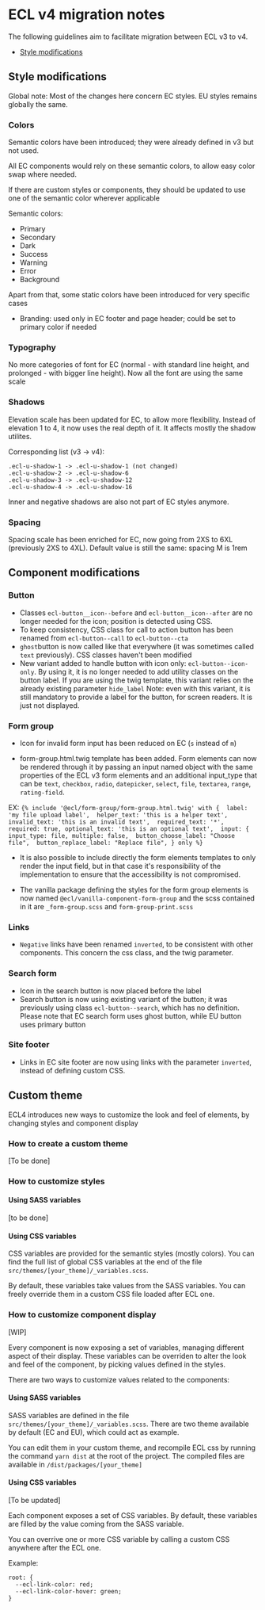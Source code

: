 # ECL v4 migration notes

The following guidelines aim to facilitate migration between ECL v3 to v4.

- [Style modifications](#style-modifications)

## Style modifications

Global note: Most of the changes here concern EC styles. EU styles remains globally the same.

### Colors

Semantic colors have been introduced; they were already defined in v3 but not used.

All EC components would rely on these semantic colors, to allow easy color swap where needed.

If there are custom styles or components, they should be updated to use one of the semantic color wherever applicable

Semantic colors:

- Primary
- Secondary
- Dark
- Success
- Warning
- Error
- Background

Apart from that, some static colors have been introduced for very specific cases

- Branding: used only in EC footer and page header; could be set to primary color if needed

### Typography

No more categories of font for EC (normal - with standard line height, and prolonged - with bigger line height). Now all the font are using the same scale

### Shadows

Elevation scale has been updated for EC, to allow more flexibility. Instead of elevation 1 to 4, it now uses the real depth of it. It affects mostly the shadow utilites.

Corresponding list (v3 -> v4):

```
.ecl-u-shadow-1 -> .ecl-u-shadow-1 (not changed)
.ecl-u-shadow-2 -> .ecl-u-shadow-6
.ecl-u-shadow-3 -> .ecl-u-shadow-12
.ecl-u-shadow-4 -> .ecl-u-shadow-16
```

Inner and negative shadows are also not part of EC styles anymore.

### Spacing

Spacing scale has been enriched for EC, now going from 2XS to 6XL (previously 2XS to 4XL). Default value is still the same: spacing M is 1rem

## Component modifications

### Button

- Classes `ecl-button__icon--before` and `ecl-button__icon--after` are no longer needed for the icon; position is detected using CSS.
- To keep consistency, CSS class for call to action button has been renamed from `ecl-button--call` to `ecl-button--cta`
- `ghost`button is now called like that everywhere (it was sometimes called `text` previously). CSS classes haven't been modified
- New variant added to handle button with icon only: `ecl-button--icon-only`. By using it, it is no longer needed to add utility classes on the button label. If you are using the twig template, this variant relies on the already existing parameter `hide_label`
  Note: even with this variant, it is still mandatory to provide a label for the button, for screen readers. It is just not displayed.

### Form group

- Icon for invalid form input has been reduced on EC (`s` instead of `m`)

- form-group.html.twig template has been added. Form elements can now be rendered through it by passing an input named object with the same
  properties of the ECL v3 form elements and an additional input_type that can be `text`, `checkbox`, `radio`, `datepicker`, `select`, `file`, `textarea`, `range`, `rating-field`.

EX: `{% include '@ecl/form-group/form-group.html.twig' with { 
  label: 'my file upload label', 
  helper_text: 'this is a helper text', 
  invalid_text: 'this is an invalid text', 
  required_text: '*', 
  required: true,
  optional_text: 'this is an optional text', 
  input: {
    input_type: file,
    multiple: false, 
    button_choose_label: "Choose file", 
    button_replace_label: "Replace file",
  } only %}`

- It is also possible to include directly the form elements templates to only render the input field, but in that case it's responsibility of the
  implementation to ensure that the accessibility is not compromised.

- The vanilla package defining the styles for the form group elements is now named `@ecl/vanilla-component-form-group` and the scss contained in it are `_form-group.scss`
  and `form-group-print.scss`

### Links

- `Negative` links have been renamed `inverted`, to be consistent with other components. This concern the css class, and the twig parameter.

### Search form

- Icon in the search button is now placed before the label
- Search button is now using existing variant of the button; it was previously using class `ecl-button--search`, which has no definition.
  Please note that EC search form uses ghost button, while EU button uses primary button

### Site footer

- Links in EC site footer are now using links with the parameter `inverted`, instead of defining custom CSS.

## Custom theme

ECL4 introduces new ways to customize the look and feel of elements, by changing styles and component display

### How to create a custom theme

[To be done]

### How to customize styles

#### Using SASS variables

[to be done]

#### Using CSS variables

CSS variables are provided for the semantic styles (mostly colors). You can find the full list of global CSS variables at the end of the file `src/themes/[your_theme]/_variables.scss`.

By default, these variables take values from the SASS variables. You can freely override them in a custom CSS file loaded after ECL one.

### How to customize component display

[WIP]

Every component is now exposing a set of variables, managing different aspect of their display. These variables can be overriden to alter the look and feel of the component, by picking values defined in the styles.

There are two ways to customize values related to the components:

#### Using SASS variables

SASS variables are defined in the file `src/themes/[your_theme]/_variables.scss`. There are two theme available by default (EC and EU), which could act as example.

You can edit them in your custom theme, and recompile ECL css by running the command `yarn dist` at the root of the project. The compiled files are available in `/dist/packages/[your_theme]`

#### Using CSS variables

[To be updated]

Each component exposes a set of CSS variables. By default, these variables are filled by the value coming from the SASS variable.

You can overrive one or more CSS variable by calling a custom CSS anywhere after the ECL one.

Example:

```
root: {
  --ecl-link-color: red;
  --ecl-link-color-hover: green;
}
```
